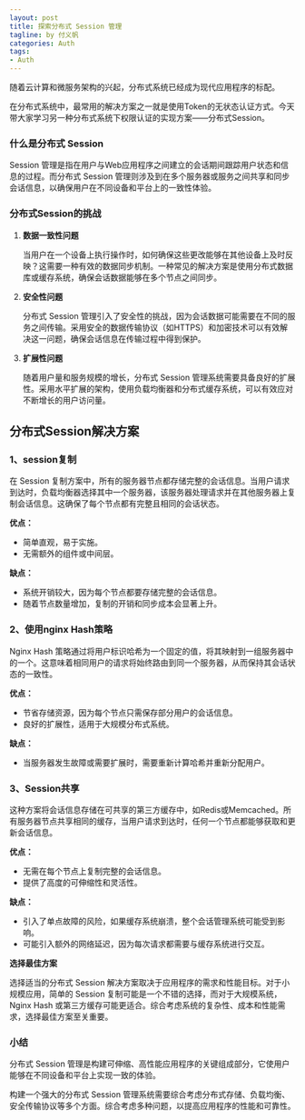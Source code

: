 ```yaml
---
layout: post
title: 探索分布式 Session 管理
tagline: by 付义帆
categories: Auth
tags:
- Auth
---
```


随着云计算和微服务架构的兴起，分布式系统已经成为现代应用程序的标配。

在分布式系统中，最常用的解决方案之一就是使用Token的无状态认证方式。今天带大家学习另一种分布式系统下权限认证的实现方案——分布式Session。

<!--more-->

### 什么是分布式 Session

Session 管理是指在用户与Web应用程序之间建立的会话期间跟踪用户状态和信息的过程。而分布式 Session 管理则涉及到在多个服务器或服务之间共享和同步会话信息，以确保用户在不同设备和平台上的一致性体验。

### 分布式Session的挑战

1. **数据一致性问题**

   当用户在一个设备上执行操作时，如何确保这些更改能够在其他设备上及时反映？这需要一种有效的数据同步机制。一种常见的解决方案是使用分布式数据库或缓存系统，确保会话数据能够在多个节点之间同步。

2. **安全性问题**

   分布式 Session 管理引入了安全性的挑战，因为会话数据可能需要在不同的服务之间传输。采用安全的数据传输协议（如HTTPS）和加密技术可以有效解决这一问题，确保会话信息在传输过程中得到保护。

3. **扩展性问题**

   随着用户量和服务规模的增长，分布式 Session 管理系统需要具备良好的扩展性。采用水平扩展的架构，使用负载均衡器和分布式缓存系统，可以有效应对不断增长的用户访问量。

## 分布式Session解决方案

### 1、session复制

在 Session 复制方案中，所有的服务器节点都存储完整的会话信息。当用户请求到达时，负载均衡器选择其中一个服务器，该服务器处理请求并在其他服务器上复制会话信息。这确保了每个节点都有完整且相同的会话状态。

**优点：**

- 简单直观，易于实施。
- 无需额外的组件或中间层。

**缺点：**

- 系统开销较大，因为每个节点都要存储完整的会话信息。
- 随着节点数量增加，复制的开销和同步成本会显著上升。

### 2、使用nginx Hash策略

Nginx Hash 策略通过将用户标识哈希为一个固定的值，将其映射到一组服务器中的一个。这意味着相同用户的请求将始终路由到同一个服务器，从而保持其会话状态的一致性。

**优点：**

- 节省存储资源，因为每个节点只需保存部分用户的会话信息。
- 良好的扩展性，适用于大规模分布式系统。

**缺点：**

- 当服务器发生故障或需要扩展时，需要重新计算哈希并重新分配用户。

### 3、Session共享

这种方案将会话信息存储在可共享的第三方缓存中，如Redis或Memcached。所有服务器节点共享相同的缓存，当用户请求到达时，任何一个节点都能够获取和更新会话信息。

**优点：**

- 无需在每个节点上复制完整的会话信息。
- 提供了高度的可伸缩性和灵活性。

**缺点：**

- 引入了单点故障的风险，如果缓存系统崩溃，整个会话管理系统可能受到影响。
- 可能引入额外的网络延迟，因为每次请求都需要与缓存系统进行交互。

**选择最佳方案**

选择适当的分布式 Session 解决方案取决于应用程序的需求和性能目标。对于小规模应用，简单的 Session 复制可能是一个不错的选择，而对于大规模系统，Nginx Hash 或第三方缓存可能更适合。综合考虑系统的复杂性、成本和性能需求，选择最佳方案至关重要。

### 小结

分布式 Session 管理是构建可伸缩、高性能应用程序的关键组成部分，它使用户能够在不同设备和平台上实现一致的体验。

构建一个强大的分布式 Session 管理系统需要综合考虑分布式存储、负载均衡、安全传输协议等多个方面。综合考虑多种问题，以提高应用程序的性能和可靠性。
